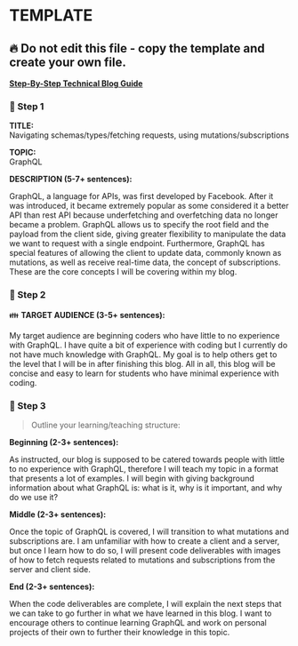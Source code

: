 # TEMPLATE

## :fire: Do not edit this file - copy the template and create your own file.

**[Step-By-Step Technical Blog Guide](https://hq.bitproject.org/how-to-write-a-technical-blog/)**

### :pushpin: Step 1
**TITLE:**    
Navigating schemas/types/fetching requests, using mutations/subscriptions

**TOPIC:**    
GraphQL

**DESCRIPTION (5-7+ sentences):**    

GraphQL, a language for APIs, was first developed by Facebook. After it was introduced, it became extremely popular as some considered it a better API than rest API because underfetching and overfetching data no longer became a problem. GraphQL allows us to specify the root field and the payload from the client side, giving greater flexibility to manipulate the data we want to request with a single endpoint. Furthermore, GraphQL has special features of allowing the client to update data, commonly known as mutations, as well as receive real-time data, the concept of subscriptions. These are the core concepts I will be covering within my blog. 

### :pushpin: Step 2
:family: **TARGET AUDIENCE (3-5+ sentences):**    

My target audience are beginning coders who have little to no experience with GraphQL. I have quite a bit of experience with coding but I currently do not have much knowledge with GraphQL. My goal is to help others get to the level that I will be in after finishing this blog. All in all, this blog will be concise and easy to learn for students who have minimal experience with coding. 

### :pushpin: Step 3
> Outline your learning/teaching structure: 

**Beginning (2-3+ sentences):**    

As instructed, our blog is supposed to be catered towards people with little to no experience with GraphQL, therefore I will teach my topic in a format that presents a lot of examples. I will begin with giving background information about what GraphQL is: what is it, why is it important, and why do we use it? 

**Middle (2-3+ sentences):**    

Once the topic of GraphQL is covered, I will transition to what mutations and subscriptions are. I am unfamiliar with how to create a client and a server, but once I learn how to do so, I will present code deliverables with images of how to fetch requests related to mutations and subscriptions from the server and client side. 

**End (2-3+ sentences):**    

When the code deliverables are complete, I will explain the next steps that we can take to go further in what we have learned in this blog. I want to encourage others to continue learning GraphQL and work on personal projects of their own to further their knowledge in this topic. 
